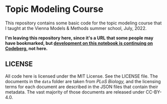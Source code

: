 # Topic Modeling Course

This repository contains some basic code for the topic modeling course that I
taught at the Vienna Models & Methods summer school, July, 2022.

**I'm leaving this repository here, since it's a URL that some people may have
bookmarked, but [development on this notebook is continuing on
Codeberg,](https://codeberg.org/cpence/topic-modeling-tutorial) not here.**

## LICENSE

All code here is licensed under the MIT License. See the LICENSE file. The
documents in the `data` folder are taken from _PLoS Biology,_ and the licensing
terms for each document are described in the JSON files that contain their
metadata. The vast majority of those documents are released under CC-BY-4.0.
